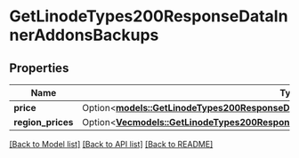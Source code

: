 # GetLinodeTypes200ResponseDataInnerAddonsBackups

## Properties

Name | Type | Description | Notes
------------ | ------------- | ------------- | -------------
**price** | Option<[**models::GetLinodeTypes200ResponseDataInnerAddonsBackupsPrice**](get_linode_types_200_response_data_inner_addons_backups_price.md)> |  | [optional]
**region_prices** | Option<[**Vec<models::GetLinodeTypes200ResponseDataInnerAddonsBackupsRegionPricesInner>**](get_linode_types_200_response_data_inner_addons_backups_region_prices_inner.md)> |  | [optional]

[[Back to Model list]](../README.md#documentation-for-models) [[Back to API list]](../README.md#documentation-for-api-endpoints) [[Back to README]](../README.md)


